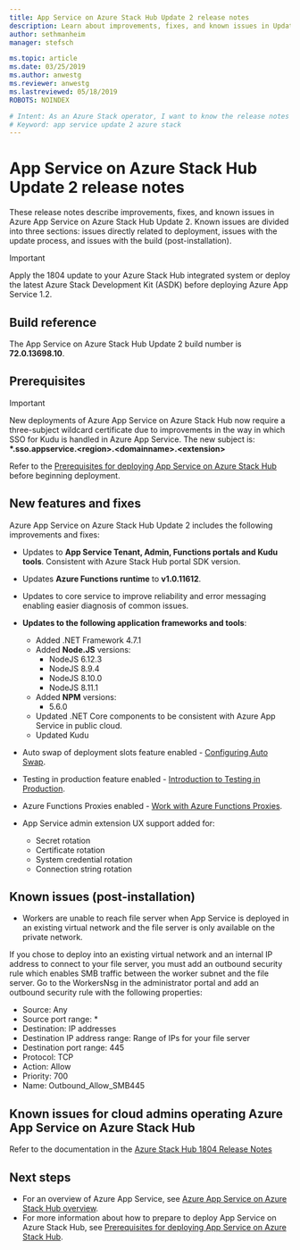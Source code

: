 ```yaml
---
title: App Service on Azure Stack Hub Update 2 release notes
description: Learn about improvements, fixes, and known issues in Update 2 for App Service on Azure Stack Hub.
author: sethmanheim
manager: stefsch

ms.topic: article
ms.date: 03/25/2019
ms.author: anwestg
ms.reviewer: anwestg
ms.lastreviewed: 05/18/2019
ROBOTS: NOINDEX

# Intent: As an Azure Stack operator, I want to know the release notes for Azure App Service on Azure Stack Update 2.
# Keyword: app service update 2 azure stack
---
```


# App Service on Azure Stack Hub Update 2 release notes

These release notes describe improvements, fixes, and known issues in Azure App Service on Azure Stack Hub Update 2. Known issues are divided into three sections: issues directly related to deployment, issues with the update process, and issues with the build (post-installation).

> [!IMPORTANT]
> Apply the 1804 update to your Azure Stack Hub integrated system or deploy the latest Azure Stack Development Kit (ASDK) before deploying Azure App Service 1.2.

## Build reference

The App Service on Azure Stack Hub Update 2 build number is **72.0.13698.10**.

## Prerequisites

> [!IMPORTANT]
> New deployments of Azure App Service on Azure Stack Hub now require a three-subject wildcard certificate due to improvements in the way in which SSO for Kudu is handled in Azure App Service. The new subject is: **\*.sso.appservice.\<region\>.\<domainname\>.\<extension\>**

Refer to the [Prerequisites for deploying App Service on Azure Stack Hub](azure-stack-app-service-before-you-get-started.md) before beginning deployment.

## New features and fixes

Azure App Service on Azure Stack Hub Update 2 includes the following improvements and fixes:

- Updates to **App Service Tenant, Admin, Functions portals and Kudu tools**. Consistent with Azure Stack Hub portal SDK version.

- Updates **Azure Functions runtime** to **v1.0.11612**.

- Updates to core service to improve reliability and error messaging enabling easier diagnosis of common issues.

- **Updates to the following application frameworks and tools**:
  - Added .NET Framework 4.7.1
  - Added **Node.JS** versions:
    - NodeJS 6.12.3
    - NodeJS 8.9.4
    - NodeJS 8.10.0
    - NodeJS 8.11.1
  - Added **NPM** versions:
    - 5.6.0
  - Updated .NET Core components to be consistent with Azure App Service in public cloud.
  - Updated Kudu

- Auto swap of deployment slots feature enabled - [Configuring Auto Swap](/azure/app-service/deploy-staging-slots#configure-auto-swap).

- Testing in production feature enabled - [Introduction to Testing in Production](https://azure.microsoft.com/resources/videos/introduction-to-azure-websites-testing-in-production-with-galin-iliev/).

- Azure Functions Proxies enabled - [Work with Azure Functions Proxies](/azure/azure-functions/functions-proxies).

- App Service admin extension UX support added for:
  - Secret rotation
  - Certificate rotation
  - System credential rotation
  - Connection string rotation

## Known issues (post-installation)

- Workers are unable to reach file server when App Service is deployed in an existing virtual network and the file server is only available on the private network.

If you chose to deploy into an existing virtual network and an internal IP address to connect to your file server, you must add an outbound security rule which enables SMB traffic between the worker subnet and the file server. Go to the WorkersNsg in the administrator portal and add an outbound security rule with the following properties:

* Source: Any
* Source port range: *
* Destination: IP addresses
* Destination IP address range: Range of IPs for your file server
* Destination port range: 445
* Protocol: TCP
* Action: Allow
* Priority: 700
* Name: Outbound_Allow_SMB445

## Known issues for cloud admins operating Azure App Service on Azure Stack Hub

Refer to the documentation in the [Azure Stack Hub 1804 Release Notes](./release-notes.md?view=azs-1804&preserve-view=true)

## Next steps

- For an overview of Azure App Service, see [Azure App Service on Azure Stack Hub overview](azure-stack-app-service-overview.md).
- For more information about how to prepare to deploy App Service on Azure Stack Hub, see [Prerequisites for deploying App Service on Azure Stack Hub](azure-stack-app-service-before-you-get-started.md).
